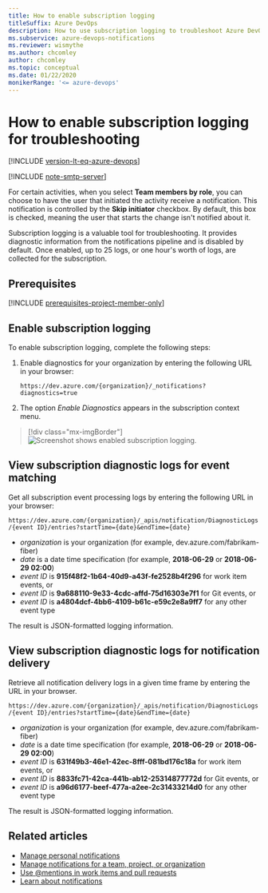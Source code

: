 ```yaml
---
title: How to enable subscription logging
titleSuffix: Azure DevOps 
description: How to use subscription logging to troubleshoot Azure DevOps Services notifications
ms.subservice: azure-devops-notifications
ms.reviewer: wismythe
ms.author: chcomley
author: chcomley
ms.topic: conceptual
ms.date: 01/22/2020  
monikerRange: '<= azure-devops'
---
```



# How to enable subscription logging for troubleshooting

[!INCLUDE [version-lt-eq-azure-devops](../../includes/version-lt-eq-azure-devops.md)] 

[!INCLUDE [note-smtp-server](includes/note-smtp-server.md)]

 For certain activities, when you select **Team members by role**, you can choose to have the user that initiated the activity receive a notification. This notification is controlled by the **Skip initiator** checkbox. By default, this box is checked, meaning the user that starts the change isn't notified about it.

Subscription logging is a valuable tool for troubleshooting. It provides diagnostic information from the notifications pipeline and is disabled by default. Once enabled, up to 25 logs, or one hour's worth of logs, are collected for the subscription.

## Prerequisites

[!INCLUDE [prerequisites-project-member-only](../../boards/includes/prerequisites-project-member-only.md)]

## Enable subscription logging

To enable subscription logging, complete the following steps:

1. Enable diagnostics for your organization by entering the following URL in your browser:

    `https://dev.azure.com/{organization}/_notifications?diagnostics=true`

2. The option _Enable Diagnostics_ appears in the subscription context menu.

> [!div class="mx-imgBorder"] 
>![Screenshot shows enabled subscription logging.](media/enable-subscription-logging.png)

## View subscription diagnostic logs for event matching

Get all subscription event processing logs by entering the following URL in your browser:

`https://dev.azure.com/{organization}/_apis/notification/DiagnosticLogs/{event ID}/entries?startTime={date}&endTime={date}`

* _organization_ is your organization (for example, dev.azure.com/fabrikam-fiber)
* _date_ is a date time specification (for example, **2018-06-29** or **2018-06-29 02:00**)
* _event ID_ is **915f48f2-1b64-40d9-a43f-fe2528b4f296** for work item events, or
* _event ID_ is **9a688110-9e33-4cdc-affd-75d16303e7f1** for Git events, or
* _event ID_ is **a4804dcf-4bb6-4109-b61c-e59c2e8a9ff7** for any other event type

The result is JSON-formatted logging information.

## View subscription diagnostic logs for notification delivery

Retrieve all notification delivery logs in a given time frame by entering the URL in your browser.

`https://dev.azure.com/{organization}/_apis/notification/DiagnosticLogs/{event ID}/entries?startTime={date}&endTime={date}`

* _organization_ is your organization (for example, dev.azure.com/fabrikam-fiber)
* _date_ is a date time specification (for example, **2018-06-29** or **2018-06-29 02:00**)
* _event ID_ is **631f49b3-46e1-42ec-8fff-081bd176c18a** for work item events, or
* _event ID_ is **8833fc71-42ca-441b-ab12-25314877772d** for Git events, or
* _event ID_ is **a96d6177-beef-477a-a2ee-2c31433214d0** for any other event type

The result is JSON-formatted logging information.

## Related articles

- [Manage personal notifications](manage-your-personal-notifications.md)
- [Manage notifications for a team, project, or organization](manage-team-group-global-organization-notifications.md)
- [Use @mentions in work items and pull requests](at-mentions.md)
- [Learn about notifications](about-notifications.md)
